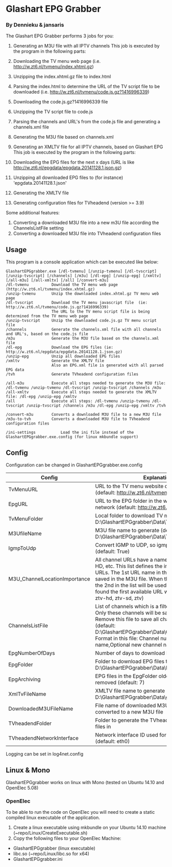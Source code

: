# Glashart EPG Grabber 
### By Dennieku & jansaris

The Glashart EPG Grabber performs 3 jobs for you:

1. Generating an M3U file with all IPTV channels
   This job is executed by the program in the following parts:
  1. Downloading the TV menu web page (i.e. http://w.zt6.nl/tvmenu/index.xhtml.gz)
  2. Unzipping the index.xhtml.gz file to index.html
  3. Parsing the index.html to determine the URL of the TV script file to be downloaded (i.e. http://w.zt6.nl/tvmenu/code.js.gz?1416996339)
  4. Downloading the code.js.gz?1416996339 file
  5. Unzipping the TV script file to code.js
  6. Parsing the channels and URL's from the code.js file and generating a channels.xml file
  7. Generating the M3U file based on channels.xml

2. Generating an XMLTV file for all IPTV channels, based on Glashart EPG
   This job is executed by the program in the following parts:
  1. Downloading the EPG files for the next x days (URL is like http://w.zt6.nl/epgdata/epgdata.20141128.1.json.gz)
  2. Unzipping all downloaded EPG files to (for instance) 'epgdata.20141128.1.json'
  3. Generating the XMLTV file

3. Generating configuration files for TVheadend (version >= 3.9)

Some additional features:

1. Converting a downloaded M3U file into a new m3U file according the ChannelsListFile setting
2. Converting a downloaded M3U file into TVheadend configuration files



## Usage

This program is a console application which can be executed like below:
```
GlashartEPGgrabber.exe [/dl-tvmenu] [/unzip-tvmenu] [/dl-tvscript] [/unzip-tvscript] [/channels] [/m3u] [/dl-epg] [/unzip-epg] [/xmltv] [/all-m3u] [/all-xmltv] [/all] [/convert-m3u]
/dl-tvmenu			Download the TV menu web page (http://w.zt6.nl/tvmenu/index.xhtml.gz)
/unzip-tvmenu		Unzip the downloaded index.xhtml.gz TV menu web page
/dl-tvscript		Download the TV menu javascript file  (ie: http://w.zt6.nl/tvmenu/code.js.gz?1416996339)
					The URL to the TV menu script file is being determined from the TV menu web page
/unzip-tvscript		Unzip the downloaded code.js.gz TV menu script file
/channels			Generate the channels.xml file with all channels and URL's, based on the code.js file
/m3u				Generate the M3U file based on the channels.xml file
/dl-epg				Download the EPG files (ie: http://w.zt6.nl/epgdata/epgdata.20141128.1.json.gz)
/unzip-epg			Unzip all downloaded EPG files
/xmltv				Generate the XMLTV file
					Also an EPG.xml file is generated with all parsed EPG data
/tvh				Generate TVheadend configuration files

/all-m3u			Execute all steps needed to generate the M3U file: /dl-tvmenu /unzip-tvmenu /dl-tvscript /unzip-tvscript /channels /m3u
/all-xmltv			Execute all steps needed to generate the XMLTV file: /dl-epg /unzip-epg /xmltv
/all				Execute all steps: /dl-tvmenu /unzip-tvmenu /dl-tvscript /unzip-tvscript /channels /m3u /dl-epg /unzip-epg /xmltv /tvh

/convert-m3u		Converts a downloaded M3U file to a new M3U file
/m3u-to-tvh			Converts a downloaded M3U file to TVheadend configuration files

/ini-settings			Load the ini file instead of the GlashartEPGgrabber.exe.config (for linux mkbundle support)
```

## Config

Configuration can be changed in GlashartEPGgrabber.exe.config

| Config | Explanation |
| ------ | ----------- |
| TvMenuURL | URL to the TV menu website on the IPTV network (default: http://w.zt6.nl/tvmenu/) |
| EpgURL | URL to the EPG folder in the website on the IPTV network (default: http://w.zt6.nl/epgdata/) |
| TvMenuFolder | Local folder to download TV menu files to (default: D:\GlashartEPGgrabber\Data\TvMenu) |
| M3UfileName | M3U file name to generate (default: D:\GlashartEPGgrabber\Data\TvMenu\glashart.m3u) |
| IgmpToUdp | Convert IGMP to UDP, so igmp:// becomes udp://@ (default: True) |
| M3U_ChannelLocationImportance | All channel URLs have a name, like HD, SD, ZTV-HD, etc. This list defines the importance of these URLs. The 1st URL name in the list is found and saved in the M3U file. When this name is not found, the 2nd in the list will be used. When nothing is found the first available URL will be used (default: ztv-hd, ztv-sd, ztv)
| ChannelsListFile | List of channels which is a filter for the M3U file. Only these channels will be saved in the M3U file. Remove this file to save all channels in the M3U file (default: D:\GlashartEPGgrabber\Data\ChannelList.txt) Format in this file: Channel number,Orininal Channel name,Optional new channel name |
| EpgNumberOfDays | Number of days to download EPG (default: 7) |
| EpgFolder | Folder to download EPG files to (default: D:\GlashartEPGgrabber\Data\EPG) |
| EpgArchiving | EPG files in the EpgFolder older than x days will be removed (default: 7) |
| XmlTvFileName | XMLTV file name to generate (default: D:\GlashartEPGgrabber\Data\guide.xml) |
| DownloadedM3UFileName | File name of downloaded M3U which will be converted to a new M3U file |
| TVheadendFolder | Folder to generate the TVheadend configuration files in |
| TVheadendNetworkInterface | Network interface ID used for IPTV in TVheadend (default: eth0) |

Logging can be set in log4net.config

## Linux & Mono

GlashartEPGgrabber works on linux with Mono (tested on Ubuntu 14.10 and OpenElec 5.08)

### OpenElec

To be able to run the code on OpenElec you will need to create a static compiled linux executable of the application.

1. Create a linux executable using mkbundle on your Ubuntu 14.10 machine (~repo/Linux/CreateExecutable.sh)
2. Copy the following files to your OpenElec Machine:

  * GlashartEPGgrabber (linux executable)
  * libc.so (~repo/Linux/libc.so for x64)
  * GlashartEPGgrabber.ini
